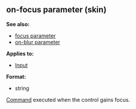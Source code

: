## on-focus parameter (skin)
**See also:**
*   [focus parameter](/%7Bskin%7D/param/focus)
*   [on-blur parameter](/%7Bskin%7D/param/on-blur)
<!-- -->
**Applies to:**
*   [Input](/%7Bskin%7D/control/input)
<!-- -->
**Format:**
*   string


[Command](/%7Bskin%7D/commands) executed when the control
gains focus.